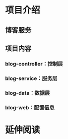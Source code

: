 # 项目介绍
## 博客服务
## 项目内容
### blog-controller：控制层
### blog-service：服务层
### blog-data：数据层
### blog-web：配置信息

# 延伸阅读